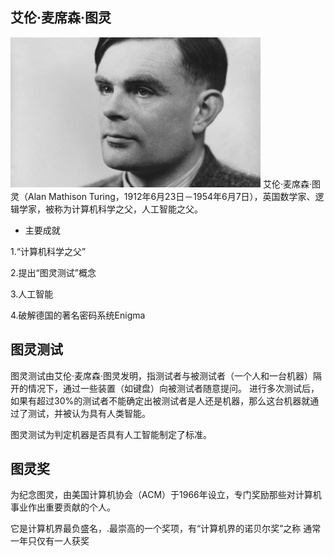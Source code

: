 ## 艾伦·麦席森·图灵
 ![](images/tuling.jpg)
艾伦·麦席森·图灵（Alan Mathison Turing，1912年6月23日－1954年6月7日），英国数学家、逻辑学家，被称为计算机科学之父，人工智能之父。

* 主要成就 

1.“计算机科学之父”

2.提出“图灵测试”概念

3.人工智能 


4.破解德国的著名密码系统Enigma

## 图灵测试
图灵测试由艾伦·麦席森·图灵发明，指测试者与被测试者（一个人和一台机器）隔开的情况下，通过一些装置（如键盘）向被测试者随意提问。
进行多次测试后，如果有超过30%的测试者不能确定出被测试者是人还是机器，那么这台机器就通过了测试，并被认为具有人类智能。

图灵测试为判定机器是否具有人工智能制定了标准。

## 图灵奖
为纪念图灵，由美国计算机协会（ACM）于1966年设立，专门奖励那些对计算机事业作出重要贡献的个人。

它是计算机界最负盛名，.最崇高的一个奖项，有“计算机界的诺贝尔奖”之称
通常一年只仅有一人获奖